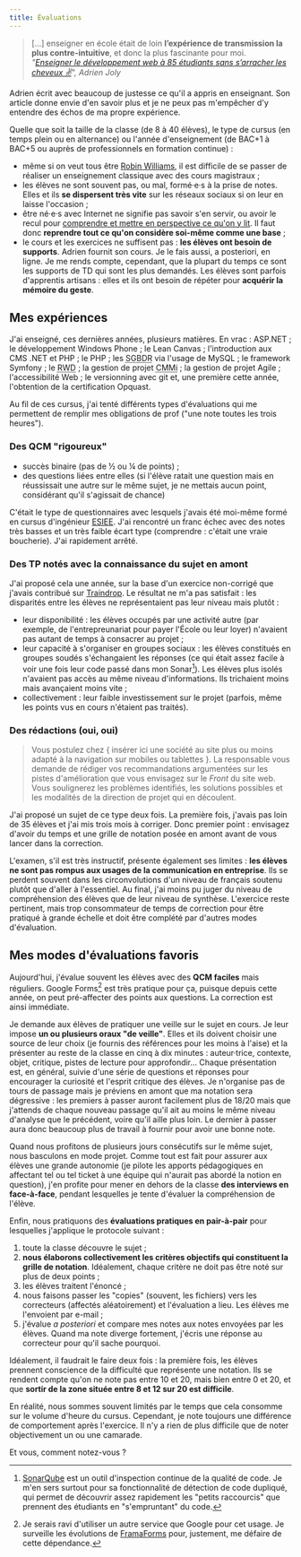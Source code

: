 ```yaml
---
title: Évaluations
---
```


> [...] enseigner en école était de loin **l’expérience de transmission la plus
> contre-intuitive**, et donc la plus fascinante pour moi.  
> <cite>"[Enseigner le développement web à 85 étudiants sans s’arracher les cheveux ✌️](https://medium.com/scribe/enseigner-le-d%C3%A9veloppement-web-%C3%A0-85-%C3%A9tudiants-sans-sarracher-les-cheveux-%EF%B8%8F-e518274f7063)",
> Adrien Joly</cite>

Adrien écrit avec beaucoup de justesse ce qu'il a appris en enseignant. Son
article donne envie d'en savoir plus et je ne peux pas m'empêcher d'y entendre
des échos de ma propre expérience.

<!-- more -->

Quelle que soit la taille de la classe (de 8 à 40 élèves), le type de cursus (en
temps plein ou en alternance) ou l'année d'enseignement (de BAC+1 à BAC+5 ou
auprès de professionnels en formation continue) :

-   même si on veut tous être
    [Robin Williams](https://www.youtube.com/watch?v=4lj185DaZ_o), il est
    difficile de se passer de réaliser un enseignement classique avec des cours
    magistraux ;
-   les élèves ne sont souvent pas, ou mal, formé·e·s à la prise de notes. Elles
    et ils **se dispersent très vite** sur les réseaux sociaux si on leur en
    laisse l'occasion ;
-   être né·e·s avec Internet ne signifie pas savoir s'en servir, ou avoir le
    recul pour
    [comprendre et mettre en perspective ce qu'on y lit](/notes/2016-11-infobesite-et-rebellion/).
    Il faut donc **reprendre tout ce qu'on considère soi-même comme une base** ;
-   le cours et les exercices ne suffisent pas : **les élèves ont besoin de
    supports**. Adrien fournit son cours. Je le fais aussi, a posteriori, en
    ligne. Je me rends compte, cependant, que la plupart du temps ce sont les
    supports de TD qui sont les plus demandés. Les élèves sont parfois
    d'apprentis artisans : elles et ils ont besoin de répéter pour **acquérir la
    mémoire du geste**.

## Mes expériences

J'ai enseigné, ces dernières années, plusieurs matières. En vrac : ASP.NET ; le
développement Windows Phone ; le <span lang="en">Lean Canvas</span> ;
l'introduction aux CMS .NET et PHP ; le PHP ; les
<abbr title="Systèmes de gestion de bases de données relationelles">SGBDR</abbr>
via l'usage de MySQL ; le framework Symfony ; le
<abbr title="Responsive Web Design" lang="en">RWD</abbr> ; la gestion de projet
<abbr title="Capability Maturity Model integration">CMMi</abbr> ; la gestion de
projet Agile ; l'accessibilité Web ; le
<span lang="en" title="gestion de version de code source">versionning</span>
avec git et, une première cette année, l'obtention de la certification Opquast.

Au fil de ces cursus, j'ai tenté différents types d'évaluations qui me
permettent de remplir mes obligations de prof ("une note toutes les trois
heures").

### Des QCM "rigoureux"

-   succès binaire (pas de ½ ou ¼ de points) ;
-   des questions liées entre elles (si l'élève ratait une question mais en
    réussissait une autre sur le même sujet, je ne mettais aucun point,
    considérant qu'il s'agissait de chance)

C'était le type de questionnaires avec lesquels j'avais été moi-même formé en
cursus d'ingénieur
[ESIEE](http://www.esiee.fr/ "Site Web de l'École Supérieur d'Ingénieurs en Électronique et Électrotechnique").
J'ai rencontré un franc échec avec des notes très basses et un très faible écart
type (comprendre : c'était une vraie boucherie). J'ai rapidement arrêté.

### Des TP notés avec la connaissance du sujet en amont

J'ai proposé cela une année, sur la base d'un exercice non-corrigé que j'avais
contribué sur [Traindrop](https://traindrop.github.io/). Le résultat ne m'a pas
satisfait : les disparités entre les élèves ne représentaient pas leur niveau
mais plutôt :

-   leur disponibilité : les élèves occupés par une activité autre (par exemple,
    de l'entrepreunariat pour payer l'École ou leur loyer) n'avaient pas autant
    de temps à consacrer au projet ;
-   leur capacité à s'organiser en groupes sociaux : les élèves constitués en
    groupes soudés s'échangaient les réponses (ce qui était assez facile à voir
    une fois leur code passé dans mon Sonar[^sonar]). Les élèves plus isolés
    n'avaient pas accès au même niveau d'informations. Ils trichaient moins mais
    avançaient moins vite ;
-   collectivement : leur faible investissement sur le projet (parfois, même les
    points vus en cours n'étaient pas traités).

[^sonar]:
    [SonarQube](https://www.sonarqube.org/) est un outil d'inspection continue
    de la qualité de code. Je m'en sers surtout pour sa fonctionnalité de
    détection de code dupliqué, qui permet de découvrir assez rapidement les
    "petits raccourcis" que prennent des étudiants en "s'empruntant" du code.

### Des rédactions (oui, oui)

> Vous postulez chez { insérer ici une société au site plus ou moins adapté à la
> navigation sur mobiles ou tablettes }. La responsable vous demande de rédiger
> vos recommandations argumentées sur les pistes d'amélioration que vous
> envisagez sur le _Front_ du site web. Vous soulignerez les problèmes
> identifiés, les solutions possibles et les modalités de la direction de projet
> qui en découlent.

J'ai proposé un sujet de ce type deux fois. La première fois, j'avais pas loin
de 35 élèves et j'ai mis trois mois à corriger. Donc premier point : envisagez
d'avoir du temps et une grille de notation posée en amont avant de vous lancer
dans la correction.

L'examen, s'il est très instructif, présente également ses limites : **les
élèves ne sont pas rompus aux usages de la communication en entreprise**. Ils se
perdent souvent dans les circonvolutions d'un niveau de français soutenu plutôt
que d'aller à l'essentiel. Au final, j'ai moins pu juger du niveau de
compréhension des élèves que de leur niveau de synthèse. L'exercice reste
pertinent, mais trop consommateur de temps de correction pour être pratiqué à
grande échelle et doit être complété par d'autres modes d'évaluation.

## Mes modes d'évaluations favoris

Aujourd'hui, j'évalue souvent les élèves avec des **QCM faciles** mais
réguliers. Google Forms[^alt] est très pratique pour ça, puisque depuis cette
année, on peut pré-affecter des points aux questions. La correction est ainsi
immédiate.

[^alt]:
    Je serais ravi d'utiliser un autre service que Google pour cet usage. Je
    surveille les évolutions de [FramaForms](https://framaforms.org/) pour,
    justement, me défaire de cette dépendance.

Je demande aux élèves de pratiquer une veille sur le sujet en cours. Je leur
impose **un ou plusieurs oraux "de veille"**. Elles et ils doivent choisir une
source de leur choix (je fournis des références pour les moins à l'aise) et la
présenter au reste de la classe en cinq à dix minutes : auteur·trice, contexte,
objet, critique, pistes de lecture pour approfondir… Chaque présentation est, en
général, suivie d'une série de questions et réponses pour encourager la
curiosité et l'esprit critique des élèves. Je n'organise pas de tours de passage
mais je préviens en amont que ma notation sera dégressive : les premiers à
passer auront facilement plus de 18/20 mais que j'attends de chaque nouveau
passage qu'il ait au moins le même niveau d'analyse que le précédent, voire
qu'il aille plus loin. Le dernier à passer aura donc beaucoup plus de travail à
fournir pour avoir une bonne note.

Quand nous profitons de plusieurs jours consécutifs sur le même sujet, nous
basculons en mode projet. Comme tout est fait pour assurer aux élèves une grande
autonomie (je pilote les apports pédagogiques en affectant tel ou tel ticket à
une équipe qui n'aurait pas abordé la notion en question), j'en profite pour
mener en dehors de la classe **des interviews en face-à-face**, pendant
lesquelles je tente d'évaluer la compréhension de l'élève.

Enfin, nous pratiquons des **évaluations pratiques en pair-à-pair** pour
lesquelles j'applique le protocole suivant :

1.  toute la classe découvre le sujet ;
1.  **nous élaborons collectivement les critères objectifs qui constituent la
    grille de notation**. Idéalement, chaque critère ne doit pas être noté sur
    plus de deux points ;
1.  les élèves traitent l'énoncé ;
1.  nous faisons passer les "copies" (souvent, les fichiers) vers les
    correcteurs (affectés aléatoirement) et l'évaluation a lieu. Les élèves me
    l'envoient par e-mail ;
1.  j'évalue _a posteriori_ et compare mes notes aux notes envoyées par les
    élèves. Quand ma note diverge fortement, j'écris une réponse au correcteur
    pour qu'il sache pourquoi.

Idéalement, il faudrait le faire deux fois : la première fois, les élèves
prennent conscience de la difficulté que représente une notation. Ils se rendent
compte qu'on ne note pas entre 10 et 20, mais bien entre 0 et 20, et que
**sortir de la zone située entre 8 et 12 sur 20 est difficile**.

En réalité, nous sommes souvent limités par le temps que cela consomme sur le
volume d'heure du cursus. Cependant, je note toujours une différence de
comportement après l'exercice. Il n'y a rien de plus difficile que de noter
objectivement un ou une camarade.

Et vous, comment notez-vous ?
